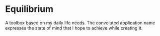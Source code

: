 # Equilibrium
A toolbox based on my daily life needs. The convoluted application name expresses the state of mind that I hope to achieve while creating it.

